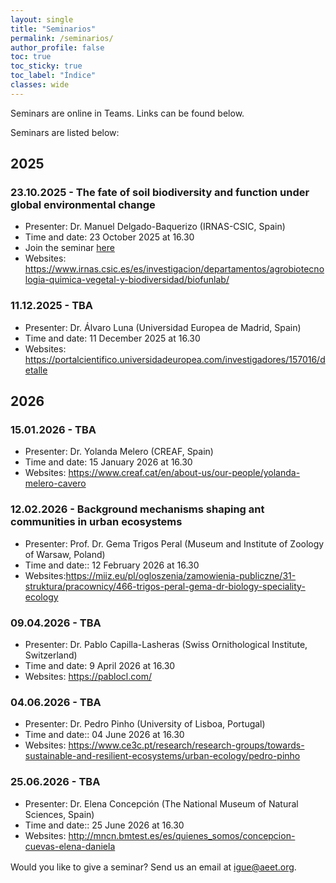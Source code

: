 ```yaml
---
layout: single
title: "Seminarios"
permalink: /seminarios/
author_profile: false
toc: true
toc_sticky: true
toc_label: "Índice"
classes: wide
---
```


Seminars are online in Teams. Links can be found below. 

Seminars are listed below:

## 2025

### 23.10.2025 - The fate of soil biodiversity and function under global environmental change

- Presenter: Dr. Manuel Delgado-Baquerizo (IRNAS-CSIC, Spain) 
- Time and date: 23  October 2025 at 16.30 
- Join the seminar [here](https://teams.microsoft.com/l/meetup-join/19%3ameeting_NjI0OWZkZGEtNmUyMy00MjZkLWIwOGEtZjVjZmEzYTYwMTk5%40thread.v2/0?context=%7b%22Tid%22%3a%22462a9c9c-2da6-4bfb-b318-0f83043fe49b%22%2c%22Oid%22%3a%225a788e3b-38e2-46ae-8a41-7a88d51b2203%22%7d)
- Websites: <https://www.irnas.csic.es/es/investigacion/departamentos/agrobiotecnologia-quimica-vegetal-y-biodiversidad/biofunlab/>

### 11.12.2025 - TBA

- Presenter: Dr. Álvaro Luna (Universidad Europea de Madrid, Spain)
- Time and date: 11 December 2025 at 16.30 
- Websites: <https://portalcientifico.universidadeuropea.com/investigadores/157016/detalle>

## 2026

### 15.01.2026 - TBA 

- Presenter: Dr. Yolanda Melero (CREAF, Spain)
- Time and date: 15  January 2026 at 16.30
- Websites: <https://www.creaf.cat/en/about-us/our-people/yolanda-melero-cavero>

### 12.02.2026 - Background mechanisms shaping ant communities in urban ecosystems

- Presenter: Prof. Dr. Gema Trigos Peral (Museum and Institute of Zoology of Warsaw, Poland)
- Time and date::  12 February 2026 at 16.30
- Websites:<https://miiz.eu/pl/ogloszenia/zamowienia-publiczne/31-struktura/pracownicy/466-trigos-peral-gema-dr-biology-speciality-ecology>

### 09.04.2026 - TBA

- Presenter: Dr. Pablo Capilla-Lasheras (Swiss Ornithological Institute, Switzerland)
- Time and date:  9 April  2026 at 16.30
- Websites: <https://pablocl.com/>

### 04.06.2026 - TBA

- Presenter: Dr. Pedro Pinho  (University of Lisboa, Portugal)
- Time and date::  04 June 2026 at 16.30
- Websites: <https://www.ce3c.pt/research/research-groups/towards-sustainable-and-resilient-ecosystems/urban-ecology/pedro-pinho>

### 25.06.2026 - TBA

- Presenter: Dr. Elena Concepción (The National Museum of Natural Sciences, Spain)
- Time and date::  25 June 2026 at 16.30
- Websites: <http://mncn.bmtest.es/es/quienes_somos/concepcion-cuevas-elena-daniela>



<p style="margin-top:1rem;">
Would you like to give a seminar? Send us an email at <a href="mailto:igue@aeet.org">igue@aeet.org</a>.
</p>



